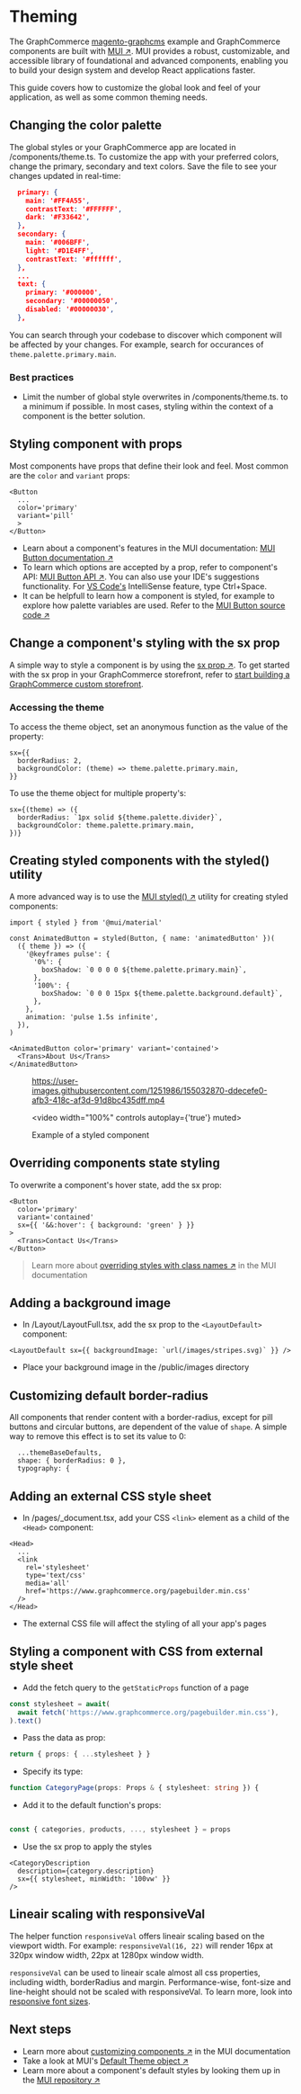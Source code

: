 # Theming

The GraphCommerce [magento-graphcms](../getting-started/overview.md) example and
GraphCommerce components are built with [MUI ↗](https://mui.com/). MUI provides
a robust, customizable, and accessible library of foundational and advanced
components, enabling you to build your design system and develop React
applications faster.

This guide covers how to customize the global look and feel of your application,
as well as some common theming needs.

## Changing the color palette

The global styles or your GraphCommerce app are located in /components/theme.ts.
To customize the app with your preferred colors, change the primary, secondary
and text colors. Save the file to see your changes updated in real-time:

```json
  primary: {
    main: '#FF4A55',
    contrastText: '#FFFFFF',
    dark: '#F33642',
  },
  secondary: {
    main: '#006BFF',
    light: '#D1E4FF',
    contrastText: '#ffffff',
  },
  ...
  text: {
    primary: '#000000',
    secondary: '#00000050',
    disabled: '#00000030',
  },
```

You can search through your codebase to discover which component will be
affected by your changes. For example, search for occurances of
`theme.palette.primary.main`.

### Best practices

- Limit the number of global style overwrites in /components/theme.ts. to a
  minimum if possible. In most cases, styling within the context of a component
  is the better solution.

## Styling component with props

Most components have props that define their look and feel. Most common are the
`color` and `variant` props:

```tsx
<Button
  ...
  color='primary'
  variant='pill'
  >
</Button>
```

- Learn about a component's features in the MUI documentation:
  [MUI Button documentation ↗](https://mui.com/components/buttons/)
- To learn which options are accepted by a prop, refer to component's API:
  [MUI Button API ↗](https://mui.com/api/button/). You can also use your IDE's
  suggestions functionality. For [VS Code's](../getting-started/vscode.md)
  IntelliSense feature, type Ctrl+Space.
- It can be helpfull to learn how a component is styled, for example to explore
  how palette variables are used. Refer to the
  [MUI Button source code ↗](https://github.com/mui/material-ui/blob/master/packages/mui-material/src/Button/Button.js)

## Change a component's styling with the sx prop

A simple way to style a component is by using the
[sx prop ↗](https://mui.com/system/the-sx-prop/). To get started with the sx
prop in your GraphCommerce storefront, refer to
[start building a GraphCommerce custom storefront](../getting-started/start-building.md).

### Accessing the theme

To access the theme object, set an anonymous function as the value of the
property:

```tsx
sx={{
  borderRadius: 2,
  backgroundColor: (theme) => theme.palette.primary.main,
}}
```

To use the theme object for multiple property's:

```tsx
sx={(theme) => ({
  borderRadius: `1px solid ${theme.palette.divider}`,
  backgroundColor: theme.palette.primary.main,
})}
```

## Creating styled components with the styled() utility

A more advanced way is to use the
[MUI styled() ↗](https://mui.com/system/styled/) utility for creating styled
components:

```tsx
import { styled } from '@mui/material'

const AnimatedButton = styled(Button, { name: 'animatedButton' })(
  ({ theme }) => ({
    '@keyframes pulse': {
      '0%': {
        boxShadow: `0 0 0 0 ${theme.palette.primary.main}`,
      },
      '100%': {
        boxShadow: `0 0 0 15px ${theme.palette.background.default}`,
      },
    },
    animation: 'pulse 1.5s infinite',
  }),
)
```

```tsx
<AnimatedButton color='primary' variant='contained'>
  <Trans>About Us</Trans>
</AnimatedButton>
```

<figure>

https://user-images.githubusercontent.com/1251986/155032870-ddecefe0-afb3-418c-af3d-91d8bc435dff.mp4

<video width="100%" controls autoplay={'true'} muted>
<source src="https://user-images.githubusercontent.com/1251986/155032870-ddecefe0-afb3-418c-af3d-91d8bc435dff.mp4" type="video/mp4"/>
</video>

 <figcaption>Example of a styled component</figcaption>
</figure>

## Overriding components state styling

To overwrite a component's hover state, add the sx prop:

```tsx
<Button
  color='primary'
  variant='contained'
  sx={{ '&&:hover': { background: 'green' } }}
>
  <Trans>Contact Us</Trans>
</Button>
```

> Learn more about
> [overriding styles with class names ↗](https://mui.com/customization/how-to-customize/#overriding-styles-with-class-names)
> in the MUI documentation

## Adding a background image

- In /Layout/LayoutFull.tsx, add the sx prop to the `<LayoutDefault>` component:

```tsx
<LayoutDefault sx={{ backgroundImage: `url(/images/stripes.svg)` }} />
```

- Place your background image in the /public/images directory

## Customizing default border-radius

All components that render content with a border-radius, except for pill buttons
and circular buttons, are dependent of the value of `shape`. A simple way to
remove this effect is to set its value to 0:

```tsx
  ...themeBaseDefaults,
  shape: { borderRadius: 0 },
  typography: {
```

## Adding an external CSS style sheet

- In /pages/\_document.tsx, add your CSS `<link>` element as a child of the
  `<Head>` component:

```tsx
<Head>
  ...
  <link
    rel='stylesheet'
    type='text/css'
    media='all'
    href='https://www.graphcommerce.org/pagebuilder.min.css'
  />
</Head>
```

- The external CSS file will affect the styling of all your app's pages

## Styling a component with CSS from external style sheet

- Add the fetch query to the `getStaticProps` function of a page

```ts
const stylesheet = await(
  await fetch('https://www.graphcommerce.org/pagebuilder.min.css'),
).text()
```

- Pass the data as prop:

```ts
return { props: { ...stylesheet } }
```

- Specify its type:

```ts
function CategoryPage(props: Props & { stylesheet: string }) {

```

- Add it to the default function's props:

```ts

const { categories, products, ..., stylesheet } = props

```

- Use the sx prop to apply the styles

```tsx
<CategoryDescription
  description={category.description}
  sx={{ stylesheet, minWidth: '100vw' }}
/>
```

## Lineair scaling with responsiveVal

The helper function `responsiveVal` offers lineair scaling based on the viewport
width. For example: `responsiveVal(16, 22)` will render 16px at 320px window
width, 22px at 1280px window width.

`responsiveVal` can be used to lineair scale almost all css properties,
including width, borderRadius and margin. Performance-wise, font-size and
line-height should not be scaled with responsiveVal. To learn more, look into
[responsive font sizes](../framework/typography.md).

## Next steps

- Learn more about
  [customizing components ↗](https://mui.com/customization/how-to-customize/#overriding-styles-with-class-names)
  in the MUI documentation
- Take a look at MUI's
  [Default Theme object ↗](https://mui.com/customization/default-theme/)
- Learn more about a component's default styles by looking them up in the
  [MUI repository ↗](https://github.com/mui/material-ui/tree/master/packages/mui-material/src)
